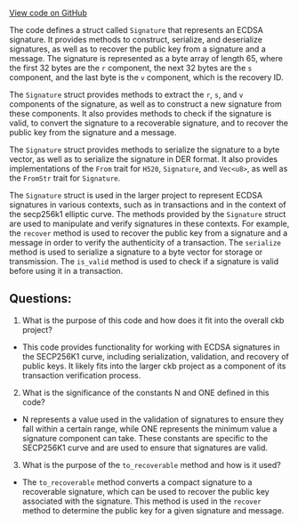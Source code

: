 [View code on GitHub](https://github.com/nervosnetwork/ckb/util/crypto/src/secp/signature.rs)

The code defines a struct called `Signature` that represents an ECDSA signature. It provides methods to construct, serialize, and deserialize signatures, as well as to recover the public key from a signature and a message. The signature is represented as a byte array of length 65, where the first 32 bytes are the `r` component, the next 32 bytes are the `s` component, and the last byte is the `v` component, which is the recovery ID.

The `Signature` struct provides methods to extract the `r`, `s`, and `v` components of the signature, as well as to construct a new signature from these components. It also provides methods to check if the signature is valid, to convert the signature to a recoverable signature, and to recover the public key from the signature and a message.

The `Signature` struct provides methods to serialize the signature to a byte vector, as well as to serialize the signature in DER format. It also provides implementations of the `From` trait for `H520`, `Signature`, and `Vec<u8>`, as well as the `FromStr` trait for `Signature`.

The `Signature` struct is used in the larger project to represent ECDSA signatures in various contexts, such as in transactions and in the context of the secp256k1 elliptic curve. The methods provided by the `Signature` struct are used to manipulate and verify signatures in these contexts. For example, the `recover` method is used to recover the public key from a signature and a message in order to verify the authenticity of a transaction. The `serialize` method is used to serialize a signature to a byte vector for storage or transmission. The `is_valid` method is used to check if a signature is valid before using it in a transaction.
## Questions: 
 1. What is the purpose of this code and how does it fit into the overall ckb project?
- This code provides functionality for working with ECDSA signatures in the SECP256K1 curve, including serialization, validation, and recovery of public keys. It likely fits into the larger ckb project as a component of its transaction verification process.

2. What is the significance of the constants N and ONE defined in this code?
- N represents a value used in the validation of signatures to ensure they fall within a certain range, while ONE represents the minimum value a signature component can take. These constants are specific to the SECP256K1 curve and are used to ensure that signatures are valid.

3. What is the purpose of the `to_recoverable` method and how is it used?
- The `to_recoverable` method converts a compact signature to a recoverable signature, which can be used to recover the public key associated with the signature. This method is used in the `recover` method to determine the public key for a given signature and message.